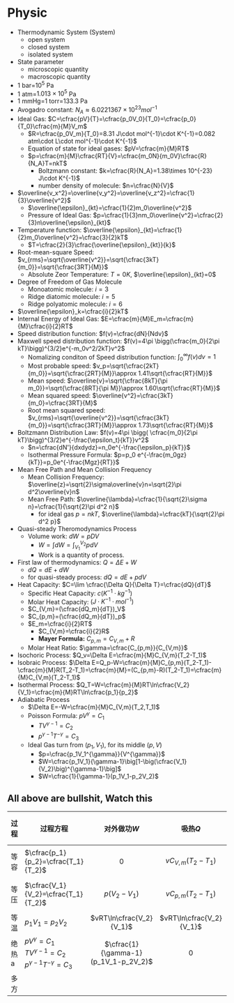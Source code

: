 # Physic 
+ Thermodynamic System (System)
    + open system
    + closed system
    + isolated system
+ State parameter
    + microscopic quantity
    + macroscopic quantity
+ 1 bar=$10^5$ Pa
+ 1 atm=$1.013\times 10^5$ Pa
+ 1 mmHg=1 torr=133.3 Pa
+ Avogadro constant: $N_A\approx 6.0221367\times 10^{23}mol^{-1}$
+ Ideal Gas: $C=\cfrac{pV}{T}=\cfrac{p_0V_0}{T_0}=\cfrac{p_0}{T_0}\cfrac{m}{M}V_m$
    + $R=\cfrac{p_0V_m}{T_0}=8.31 J\cdot mol^{-1}\cdot K^{-1}=0.082 atm\cdot L\cdot mol^{-1}\cdot K^{-1}$
    + Equation of state for ideal gases: $pV=\cfrac{m}{M}RT$
    + $p=\cfrac{m}{M}\cfrac{RT}{V}=\cfrac{m_0N}{m_0V}\cfrac{R}{N_A}T=nkT$
        + Boltzmann constant: $k=\cfrac{R}{N_A}=1.38\times 10^{-23} J\cdot K^{-1}$
        + number density of molecule: $n=\cfrac{N}{V}$
+ $\overline{v_x^2}=\overline{v_y^2}=\overline{v_z^2}=\cfrac{1}{3}\overline{v^2}$
    + $\overline{\epsilon}_{kt}=\cfrac{1}{2}m_0\overline{v^2}$
    + Pressure of Ideal Gas: $p=\cfrac{1}{3}nm_0\overline{v^2}=\cfrac{2}{3}n\overline{\epsilon}_{kt}$
+ Temperature function: $\overline{\epsilon}_{kt}=\cfrac{1}{2}m_0\overline{v^2}=\cfrac{3}{2}kT$
    + $T=\cfrac{2}{3}\cfrac{\overline{\epsilon}_{kt}}{k}$
+ Root-mean-square Speed: $v_{rms}=\sqrt{\overline{v^2}}=\sqrt{\cfrac{3kT}{m_0}}=\sqrt{\cfrac{3RT}{M}}$
    + Absolute Zeor Temperature: $T=0K$, $\overline{\epsilon}_{kt}=0$
+ Degree of Freedom of Gas Molecule
    + Monoatomic molecule: $i=3$
    + Ridge diatomic molecule: $i=5$
    + Ridge polyatomic molecule: $i=6$
+ $\overline{\epsilon}_k=\cfrac{i}{2}kT$
+ Internal Energy of Ideal Gas: $E=\cfrac{m}{M}E_m=\cfrac{m}{M}\cfrac{i}{2}RT$
+ Speed distribution function: $f(v)=\cfrac{dN}{Ndv}$
+ Maxwell speed distribution function: $f(v)=4\pi \bigg(\cfrac{m_0}{2\pi kT}\bigg)^{3/2}e^{-m_0v^2/2kT}v^2$
    + Nomalizing conditon of Speed distribution function: $\int_0^{\infty}f(v)dv=1$
    + Most probable speed: $v_p=\sqrt{\cfrac{2kT}{m_0}}=\sqrt{\cfrac{2RT}{M}}\approx 1.41\sqrt{\cfrac{RT}{M}}$
    + Mean speed: $\overline{v}=\sqrt{\cfrac{8kT}{\pi m_0}}=\sqrt{\cfrac{8RT}{\pi M}}\approx 1.60\sqrt{\cfrac{RT}{M}}$
    + Mean squared speed: $\overline{v^2}=\cfrac{3kT}{m_0}=\cfrac{3RT}{M}$
    + Root mean squared speed: $v_{rms}=\sqrt{\overline{v^2}}=\sqrt{\cfrac{3kT}{m_0}}=\sqrt{\cfrac{3RT}{M}}\approx 1.73\sqrt{\cfrac{RT}{M}}$
+ Boltzmann Distribution Law: $f(v)=4\pi \bigg( \cfrac{m_0}{2\pi kT}\bigg)^{3/2}e^{-\frac{\epsilon_t}{kT}}v^2$
    + $n=\cfrac{dN'}{dxdydz}=n_0e^{-\frac{\epsilon_p}{kT}}$
    + Isothermal Pressure Formula: $p=p_0 e^{-\frac{m_0gz}{kT}}=p_0e^{-\frac{Mgz}{RT}}$
+ Mean Free Path and Mean Collision Frequency
    + Mean Collision Frequency: $\overline{z}=\sqrt{2}\sigma\overline{v}n=\sqrt{2}\pi d^2\overline{v}n$
    + Mean Free Path: $\overline{\lambda}=\cfrac{1}{\sqrt{2}\sigma n}=\cfrac{1}{\sqrt{2}\pi d^2 n}$
        + for ideal gas $p=nkT$, $\overline{\lambda}=\cfrac{kT}{\sqrt{2}\pi d^2 p}$
+ Quasi-steady Theromodynamics Process
    + Volume work: $dW=pDV$
        + $W=\int dW=\int_{V_1}^{V_2}pdV$
        + Work is a quantity of process.
+ First law of thermodynamics: $Q=\Delta E+W$
    + $dQ=dE+dW$
    + for quasi-steady process: $dQ=dE+pdV$
+ Heat Capacity: $C=\lim \cfrac{\Delta Q}{\Delta T}=\cfrac{dQ}{dT}$
    + Specific Heat Capacity: $c (K^{-1}\cdot kg^{-1})$
    + Molar Heat Capacity: $(J\cdot K^{-1}\cdot mol^{-1})$
    + $C_{V,m}=(\cfrac{dQ_m}{dT})_V$
    + $C_{p,m}=(\cfrac{dQ_m}{dT})_p$
    + $E_m=\cfrac{i}{2}RT$
        + $C_{V,m}=\cfrac{i}{2}R$
        + **Mayer Formula:** $C_{p,m}=C_{V,m}+R$
    + Molar Heat Ratio: $\gamma=\cfrac{C_{p,m}}{C_{V,m}}$
+ Isochoric Process: $Q_v=\Delta E=\cfrac{m}{M}C_{V,m}(T_2-T_1)$
+ Isobraic Process: $\Delta E=Q_p-W=\cfrac{m}{M}C_{p,m}(T_2-T_1)-\cfrac{m}{M}R(T_2-T_1)=\cfrac{m}{M}=(C_{p,m}-R)(T_2-T_1)=\cfrac{m}{M}C_{V,m}(T_2-T_1)$
+ Isothermal Process: $Q_T=W=\cfrac{m}{M}RT\ln\cfrac{V_2}{V_1}=\cfrac{m}{M}RT\ln\cfrac{p_1}{p_2}$
+ Adiabatic Process
    + $\Delta E=-W=\cfrac{m}{M}C_{V,m}(T_2,T_1)$
    + Poisson Formula: $pV^{\gamma}=C_1$
        + $TV^{\gamma-1}=C_2$
        + $p^{\gamma-1}T^{-\gamma}=C_3$
    + Ideal Gas turn from $(p_1,V_1)$, for its middle $(p,V)$
        + $p=\cfrac{p_1V_1^{\gamma}}{V^{\gamma}}$
        + $W=\cfrac{p_1V_1}{\gamma-1}\big[1-\big(\cfrac{V_1}{V_2}\big)^{\gamma-1}\big]$
        + $W=\cfrac{1}{\gamma-1}(p_1V_1-p_2V_2)$
## All above are bullshit, **Watch this**

| 过程 | 过程方程 | 对外做功$W$ | 吸热$Q$ | 内能增量$\Delta E$ |
| --- | --- | :---: | :---: | :---: |
|等容|$\cfrac{p_1}{p_2}=\cfrac{T_1}{T_2}$|0|$vC_{V,m}(T_2-T_1)$|$vC_{V,m}(T_2-T_1)$|
|等压|$\cfrac{V_1}{V_2}=\cfrac{T_1}{T_2}$|$p(V_2-V_1)$|$vC_{p,m}(T_2-T_1)$|$vC_{V,m}(T_2-T_1)$|
|等温|$p_1V_1=p_2V_2$|$vRT\ln\cfrac{V_2}{V_1}$|$vRT\ln\cfrac{V_2}{V_1}$|0|
|绝热a|$pV^{\gamma}=C_1$<br>$TV^{\gamma-1}=C_2$<br>$p^{\gamma-1}T^{-\gamma}=C_3$|$\cfrac{1}{\gamma-1}(p_1V_1-p_2V_2)$|0|$vC_{V,m}(T_2-T_1)$|
|多方|
